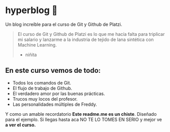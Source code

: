 # hyperblog 💚
Un blog increíble para el curso de Git y Github de Platzi.
> El curso de Git y Github de Platzi es lo que me hacía falta para triplicar mi salario y lanzarme a la industria de tejido de lana sintética con Machine Learning.
> - niñita

## En este curso vemos de todo:
- Todos los comandos de Git.
- El flujo de trabajo de Github.
- El verdadero amor por las buenas prácticas.
- Trucos muy locos del profesor.
- Las personalidades múltiples de Freddy.

Y como un amable recordatorio **Este readme.me es un chiste**. Diseñado para el ejemplo. Si llegas hasta aca NO TE LO TOMES EN SERIO y mejor ve **a ver el curso.**
